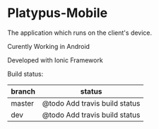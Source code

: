 Platypus-Mobile
=====================

The application which runs on the client's device.

Curently Working in Android

Developed with Ionic Framework

Build status:

| branch | status |
| ------ | ------ |
| master | @todo Add travis build status |
| dev    | @todo Add travis build status |
